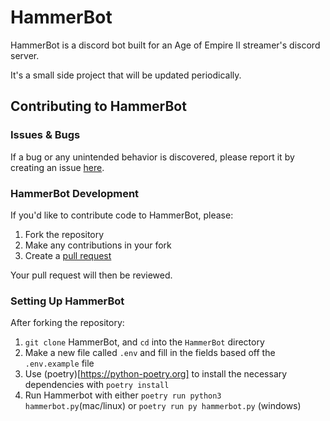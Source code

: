 # HammerBot

HammerBot is a discord bot built for an Age of Empire II streamer's discord server. 

It's a small side project that will be updated periodically.


## Contributing to HammerBot

### Issues & Bugs
If a bug or any unintended behavior is discovered, please report it by creating an issue [here](https://github.com/makayla-moster/HammerBot/issues).

### HammerBot Development
If you'd like to contribute code to HammerBot, please:
1. Fork the repository 
2. Make any contributions in your fork       
3. Create a [pull request](https://github.com/makayla-moster/HammerBot/pulls)

Your pull request will then be reviewed.

### Setting Up HammerBot
After forking the repository:
1. `git clone` HammerBot, and `cd` into the `HammerBot` directory
2. Make a new file called `.env` and fill in the fields based off the `.env.example` file
3. Use (poetry)[https://python-poetry.org] to install the necessary dependencies with `poetry install`
4. Run Hammerbot with either `poetry run python3 hammerbot.py`(mac/linux) or `poetry run py hammerbot.py` (windows)
